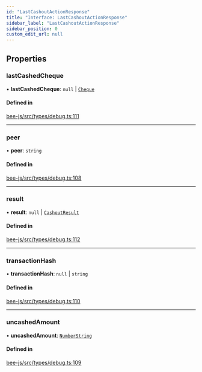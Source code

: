 ```yaml
---
id: "LastCashoutActionResponse"
title: "Interface: LastCashoutActionResponse"
sidebar_label: "LastCashoutActionResponse"
sidebar_position: 0
custom_edit_url: null
---
```


## Properties

### lastCashedCheque

• **lastCashedCheque**: ``null`` \| [`Cheque`](Cheque.md)

#### Defined in

[bee-js/src/types/debug.ts:111](https://github.com/ethersphere/bee-js/blob/2c8b9d1/src/types/debug.ts#L111)

___

### peer

• **peer**: `string`

#### Defined in

[bee-js/src/types/debug.ts:108](https://github.com/ethersphere/bee-js/blob/2c8b9d1/src/types/debug.ts#L108)

___

### result

• **result**: ``null`` \| [`CashoutResult`](CashoutResult.md)

#### Defined in

[bee-js/src/types/debug.ts:112](https://github.com/ethersphere/bee-js/blob/2c8b9d1/src/types/debug.ts#L112)

___

### transactionHash

• **transactionHash**: ``null`` \| `string`

#### Defined in

[bee-js/src/types/debug.ts:110](https://github.com/ethersphere/bee-js/blob/2c8b9d1/src/types/debug.ts#L110)

___

### uncashedAmount

• **uncashedAmount**: [`NumberString`](../types/NumberString.md)

#### Defined in

[bee-js/src/types/debug.ts:109](https://github.com/ethersphere/bee-js/blob/2c8b9d1/src/types/debug.ts#L109)
